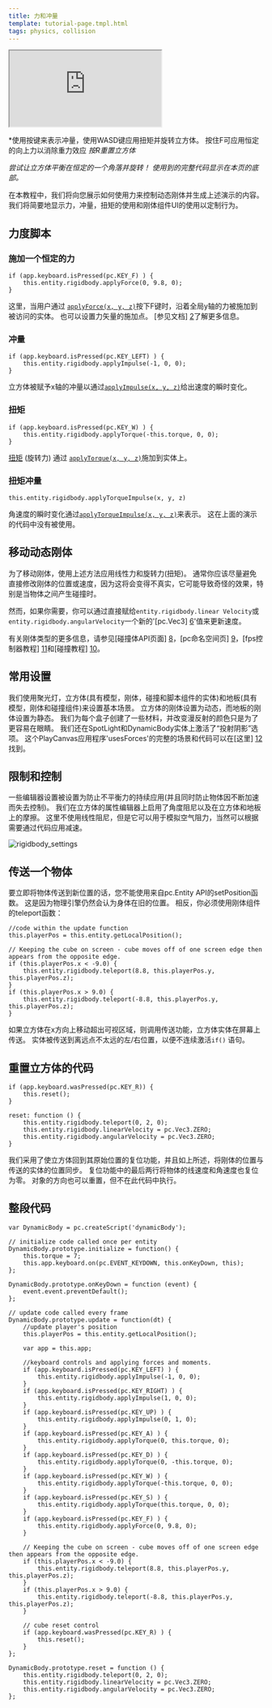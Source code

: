 ```yaml
---
title: 力和冲量
template: tutorial-page.tmpl.html
tags: physics, collision
---
```


<iframe src="https://playcanv.as/p/8LTSuf4F"></iframe>

*使用按键来表示冲量，使用WASD键应用扭矩并旋转立方体。 按住F可应用恒定的向上力以消除重力效应
*按R重置立方体*

*尝试让立方体平衡在恒定的一个角落并旋转！*
*使用到的完整代码显示在本页的底部。*

在本教程中，我们将向您展示如何使用力来控制动态刚体并生成上述演示的内容。 我们将简要地显示力，冲量，扭矩的使用和刚体组件UI的使用以定制行为。

## 力度脚本

### 施加一个恒定的力

~~~javascript~~~
if (app.keyboard.isPressed(pc.KEY_F) ) {
    this.entity.rigidbody.applyForce(0, 9.8, 0);
}
~~~

这里，当用户通过 [`applyForce(x, y, z)`][1]按下F键时，沿着全局y轴的力被施加到被访问的实体。 也可以设置力矢量的施加点。 [参见文档] [2]了解更多信息。

### 冲量

~~~javascript~~~
if (app.keyboard.isPressed(pc.KEY_LEFT) ) {
    this.entity.rigidbody.applyImpulse(-1, 0, 0);
}
~~~

立方体被赋予x轴的冲量以通过[`applyImpulse(x, y, z)`][3]给出速度的瞬时变化。

### 扭矩

~~~javascript~~~
if (app.keyboard.isPressed(pc.KEY_W) ) {
    this.entity.rigidbody.applyTorque(-this.torque, 0, 0);
}
~~~

[扭矩](https://en.wikipedia.org/wiki/Torque) (旋转力) 通过 [`applyTorque(x, y, z)`][4]施加到实体上。

### 扭矩冲量

~~~javascript~~~
this.entity.rigidbody.applyTorqueImpulse(x, y, z)
~~~

角速度的瞬时变化通过[`applyTorqueImpulse(x, y, z)`][5]来表示。 这在上面的演示的代码中没有被使用。

## 移动动态刚体

为了移动刚体，使用上述方法应用线性力和旋转力(扭矩)。 通常你应该尽量避免直接修改刚体的位置或速度，因为这将会变得不真实，它可能导致奇怪的效果，特别是当物体之间产生碰撞时。

然而，如果你需要，你可以通过直接赋给`entity.rigidbody.linear Velocity`或`entity.rigidbody.angularVelocity`一个新的'[pc.Vec3] [6]'值来更新速度。

有关刚体类型的更多信息，请参见[碰撞体API页面] [8]，[pc命名空间页] [9]，[fps控制器教程] [11]和[碰撞教程] [10]。

## 常用设置

我们使用聚光灯，立方体(具有模型，刚体，碰撞和脚本组件的实体)和地板(具有模型，刚体和碰撞组件)来设置基本场景。 立方体的刚体设置为动态，而地板的刚体设置为静态。 我们为每个盒子创建了一些材料，并改变漫反射的颜色只是为了更容易在眼睛。 我们还在SpotLight和DynamicBody实体上激活了“投射阴影”选项。 这个PlayCanvas应用程序'usesForces'的完整的场景和代码可以在[这里] [12]找到。

## 限制和控制

一些编辑器设置被设置为防止不平衡力的持续应用(并且同时防止物体因不断加速而失去控制)。 我们在立方体的属性编辑器上启用了角度阻尼以及在立方体和地板上的摩擦。 这里不使用线性阻尼，但是它可以用于模拟空气阻力，当然可以根据需要通过代码应用减速。

<img src="/images/tutorials/forces/rigidbody_settings.jpg" alt="rigidbody_settings"/>

## 传送一个物体

要立即将物体传送到新位置的话，您不能使用来自pc.Entity API的setPosition函数。 这是因为物理引擎仍然会认为身体在旧的位置。 相反，你必须使用刚体组件的teleport函数：

~~~js~~~
//code within the update function
this.playerPos = this.entity.getLocalPosition();

// Keeping the cube on screen - cube moves off of one screen edge then appears from the opposite edge.
if (this.playerPos.x < -9.0) {
    this.entity.rigidbody.teleport(8.8, this.playerPos.y, this.playerPos.z);
}
if (this.playerPos.x > 9.0) {
    this.entity.rigidbody.teleport(-8.8, this.playerPos.y, this.playerPos.z);
}
~~~

如果立方体在x方向上移动超出可视区域，则调用传送功能，立方体实体在屏幕上传送。 实体被传送到离远点不太远的左/右位置，以便不连续激活`if()` 语句。

## 重置立方体的代码

~~~javascript~~~
if (app.keyboard.wasPressed(pc.KEY_R)) {
    this.reset();
}
~~~
~~~javascript~~~
reset: function () {
    this.entity.rigidbody.teleport(0, 2, 0);
    this.entity.rigidbody.linearVelocity = pc.Vec3.ZERO;
    this.entity.rigidbody.angularVelocity = pc.Vec3.ZERO;
}
~~~

我们采用了使立方体回到其原始位置的复位功能，并且如上所述，将刚体的位置与传送的实体的位置同步。 复位功能中的最后两行将物体的线速度和角速度也复位为零。 对象的方向也可以重置，但不在此代码中执行。

## 整段代码

~~~javascript~~~
var DynamicBody = pc.createScript('dynamicBody');

// initialize code called once per entity
DynamicBody.prototype.initialize = function() {
    this.torque = 7;
    this.app.keyboard.on(pc.EVENT_KEYDOWN, this.onKeyDown, this);
};

DynamicBody.prototype.onKeyDown = function (event) {
    event.event.preventDefault();
};

// update code called every frame
DynamicBody.prototype.update = function(dt) {
    //update player's position
    this.playerPos = this.entity.getLocalPosition();

    var app = this.app;

    //keyboard controls and applying forces and moments.
    if (app.keyboard.isPressed(pc.KEY_LEFT) ) {
        this.entity.rigidbody.applyImpulse(-1, 0, 0);
    }
    if (app.keyboard.isPressed(pc.KEY_RIGHT) ) {
        this.entity.rigidbody.applyImpulse(1, 0, 0);
    }
    if (app.keyboard.isPressed(pc.KEY_UP) ) {
        this.entity.rigidbody.applyImpulse(0, 1, 0);
    }
    if (app.keyboard.isPressed(pc.KEY_A) ) {
        this.entity.rigidbody.applyTorque(0, this.torque, 0);
    }
    if (app.keyboard.isPressed(pc.KEY_D) ) {
        this.entity.rigidbody.applyTorque(0, -this.torque, 0);
    }
    if (app.keyboard.isPressed(pc.KEY_W) ) {
        this.entity.rigidbody.applyTorque(-this.torque, 0, 0);
    }
    if (app.keyboard.isPressed(pc.KEY_S) ) {
        this.entity.rigidbody.applyTorque(this.torque, 0, 0);
    }
    if (app.keyboard.isPressed(pc.KEY_F) ) {
        this.entity.rigidbody.applyForce(0, 9.8, 0);
    }

    // Keeping the cube on screen - cube moves off of one screen edge then appears from the opposite edge.
    if (this.playerPos.x < -9.0) {
        this.entity.rigidbody.teleport(8.8, this.playerPos.y, this.playerPos.z);
    }
    if (this.playerPos.x > 9.0) {
        this.entity.rigidbody.teleport(-8.8, this.playerPos.y, this.playerPos.z);
    }

    // cube reset control
    if (app.keyboard.wasPressed(pc.KEY_R) ) {
        this.reset();
    }
};

DynamicBody.prototype.reset = function () {
    this.entity.rigidbody.teleport(0, 2, 0);
    this.entity.rigidbody.linearVelocity = pc.Vec3.ZERO;
    this.entity.rigidbody.angularVelocity = pc.Vec3.ZERO;
};
~~~

[1]: /engine/api/stable/symbols/pc.RigidBodyComponent.html#applyForce
[2]: /engine/api/stable/symbols/pc.RigidBodyComponent.html#applyForce
[3]: /engine/api/stable/symbols/pc.RigidBodyComponent.html#applyImpulse
[4]: /engine/api/stable/symbols/pc.RigidBodyComponent.html#applyTorque
[5]: /engine/api/stable/symbols/pc.RigidBodyComponent.html#applyTorqueImpulse
[7]: /tutorials/beginner/manipulating-entities/
[6]: /engine/api/stable/symbols/pc.Vec3.html
[7]: /engine/api/stable/symbols/pc.RigidBodyComponent.html#syncEntityToBody
[8]: /engine/api/stable/symbols/pc.CollisionComponent.html
[9]: /engine/api/stable/symbols/pc.html
[10]: /tutorials/intermediate/collision-and-triggers/
[11]: /tutorials/advanced/fps-controller/
[12]: https://playcanvas.com/project/405828/overview/tutorial-forces--impulses

